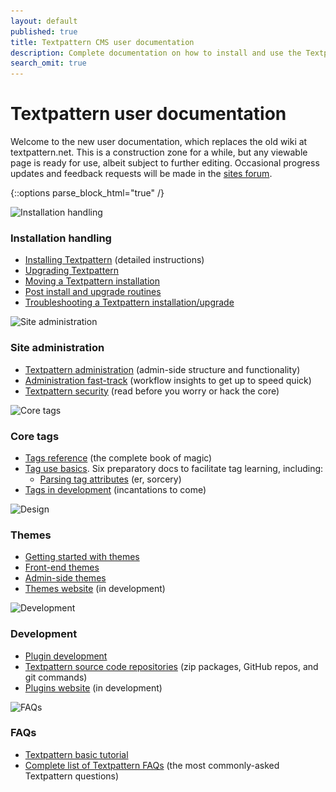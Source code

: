 ```yaml
---
layout: default
published: true
title: Textpattern CMS user documentation
description: Complete documentation on how to install and use the Textpattern Content Management System.
search_omit: true
---
```


# Textpattern user documentation

Welcome to the new user documentation, which replaces the old wiki at textpattern.net. This is a construction zone for a while, but any viewable page is ready for use, albeit subject to further editing. Occasional progress updates and feedback requests will be made in the [sites forum](https://forum.textpattern.io/viewforum.php?id=60).

{::options parse_block_html="true" /}

<div class="layout-container">
<div class="layout-3col">
<img width="200" height="200" alt="Installation handling" src="/img/index-introduction.jpg" srcset="/img/index-introduction@2x.jpg 2x, /img/index-introduction.jpg 1x">

### Installation handling

* [Installing Textpattern](https://docs.textpattern.io/installation/) (detailed instructions)
* [Upgrading Textpattern](https://docs.textpattern.io/installation/upgrading-textpattern)
* [Moving a Textpattern installation](https://docs.textpattern.io/installation/moving-textpattern)
* [Post install and upgrade routines](https://docs.textpattern.io/installation/post-install-and-upgrade-routines)
* [Troubleshooting a Textpattern installation/upgrade](https://docs.textpattern.io/installation/troubleshooting-textpattern)

</div>
<div class="layout-3col">
<img width="200" height="200" alt="Site administration" src="/img/index-administration.jpg" srcset="/img/index-administration@2x.jpg 2x, /img/index-administration.jpg 1x">

### Site administration

* [Textpattern administration](https://docs.textpattern.io/administration/) (admin-side structure and functionality)
* [Administration fast-track](https://docs.textpattern.io/administration/admin-fast-track) (workflow insights to get up to speed quick)
* [Textpattern security](https://docs.textpattern.io/administration/security) (read before you worry or hack the core)

</div>
<div class="layout-3col">
<img width="200" height="200" alt="Core tags" src="/img/index-tags.jpg" srcset="/img/index-tags@2x.jpg 2x, /img/index-tags.jpg 1x">

### Core tags

* [Tags reference](https://docs.textpattern.io/tags/) (the complete book of magic)
* [Tag use basics](https://docs.textpattern.io/tags/tag-basics/). Six preparatory docs to facilitate tag learning, including:
  * [Parsing tag attributes](https://docs.textpattern.io/tags/tag-basics/parsing-tag-attributes) (er, sorcery)
* [Tags in development](https://docs.textpattern.io/tags/tags-in-development) (incantations to come)

</div>
<div class="layout-3col">
<img width="200" height="200" alt="Design" src="/img/index-build.jpg" srcset="/img/index-build@2x.jpg 2x, /img/index-build.jpg 1x">

### Themes

* [Getting started with themes](https://docs.textpattern.io/themes/index.html)
* [Front-end themes](https://docs.textpattern.io/themes/front-end-themes)
* [Admin-side themes](https://docs.textpattern.io/themes/admin-side-themes)
* [Themes website](https://github.com/textpattern/textpattern-themes-website) (in development)

</div>
<div class="layout-3col">
<img width="200" height="200" alt="Development" src="/img/index-development.jpg" srcset="/img/index-development@2x.jpg 2x, /img/index-development.jpg 1x">

### Development

* [Plugin development](https://docs.textpattern.io/development/)
* [Textpattern source code repositories](https://docs.textpattern.io/development/textpattern-source-code-repositories) (zip packages, GitHub repos, and git commands)
* [Plugins website](https://github.com/textpattern/textpattern-plugins-website) (in development)


</div>
<div class="layout-3col">
<img width="200" height="200" alt="FAQs" src="/img/index-faqs.jpg" srcset="/img/index-faqs@2x.jpg 2x, /img/index-faqs.jpg 1x">

### FAQs

* [Textpattern basic tutorial](https://docs.textpattern.io/faqs/textpattern-basic-tutorial)
* [Complete list of Textpattern FAQs](https://docs.textpattern.io/faqs/) (the most commonly-asked Textpattern questions)

</div>
</div>
